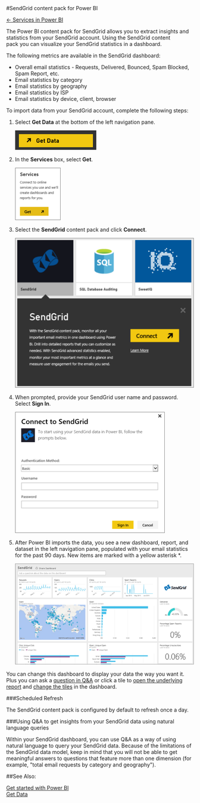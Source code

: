 <properties pageTitle="SendGrid content pack for Power BI" description="SendGrid content pack for Power BI" services="powerbi" documentationCenter="" authors="v-anpasi" manager="mblythe" editor=""/>
<tags ms.service="powerbi" ms.devlang="NA" ms.topic="article" ms.tgt_pltfrm="NA" ms.workload="powerbi" ms.date="06/25/2015" ms.author="v-anpasi"/>
#SendGrid content pack for Power BI

[← Services in Power BI](https://support.powerbi.com/knowledgebase/topics/88770-services-in-power-bi)

The Power BI content pack for SendGrid allows you to extract insights and statistics from your SendGrid account. Using the SendGrid content pack you can visualize your SendGrid statistics in a dashboard.


The following metrics are available in the SendGrid dashboard:
-   Overall email statistics - Requests, Delivered, Bounced, Spam Blocked, Spam Report, etc.
-   Email statistics by category
-   Email statistics by geography
-   Email statistics by ISP
-   Email statistics by device, client, browser


To import data from your SendGrid account, complete the following steps:

1.  Select **Get Data** at the bottom of the left navigation pane.

    ![](media/powerbi-content-pack-sendgrid/PBI_GetData.png)

2.  In the **Services** box, select **Get**.

    ![](media/powerbi-content-pack-sendgrid/services.png)

3.  Select the **SendGrid** content pack and click **Connect**.
  
    ![](media/powerbi-content-pack-sendgrid/PBI_GetDataSendgridConfig.png)

4.  When prompted, provide your SendGrid user name and password. Select **Sign In**.

    ![](media/powerbi-content-pack-sendgrid/connect_sendgrid.png)

5.  After Power BI imports the data, you see a new dashboard, report, and dataset in the left navigation pane, populated with your email statistics for the past 90 days. New items are marked with a yellow asterisk *.

    ![](media/powerbi-content-pack-sendgrid/sendgrid.png)

You can change this dashboard to display your data the way you want it. Plus you can ask a [question in ](http://support.powerbi.com/knowledgebase/articles/474566-q-a-in-power-bi)[Q&A](http://support.powerbi.com/knowledgebase/articles/474566-q-a-in-power-bi) or click a tile to [open the underlying report](http://support.powerbi.com/knowledgebase/articles/425669-when-you-click-a-tile-in-a-dashboard) and [c](http://support.powerbi.com/knowledgebase/articles/424878-edit-a-tile-resize-move-rename-delete)[](http://support.powerbi.com/knowledgebase/articles/424878-edit-a-tile-resize-move-rename-delete)[hange the tiles](http://support.powerbi.com/knowledgebase/articles/424878-edit-a-tile-resize-move-rename-delete) in the dashboard. 

###Scheduled Refresh

The SendGrid content pack is configured by default to refresh once a day.

###Using Q&A to get insights from your SendGrid data using natural language queries

Within your SendGrid dashboard, you can use Q&A as a way of using natural language to query your SendGrid data. Because of the limitations of the SendGrid data model, keep in mind that you will not be able to get meaningful answers to questions that feature more than one dimension (for example, "total email requests by category and geography").

##See Also:

[Get started with Power BI](http://support.powerbi.com/knowledgebase/articles/430814)  
[Get Data](http://support.powerbi.com/knowledgebase/articles/434354)